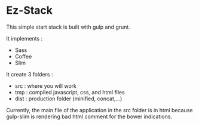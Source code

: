 Ez-Stack
====================

This simple start stack is built with gulp and grunt.

It implements :

* Sass 
* Coffee
* Slim

It create 3 folders :

* src : where you will work
* tmp : compiled javascript, css, and html files
* dist : production folder (minified, concat,...)

Currently, the main file of the application in the src folder is in html because gulp-slim is rendering bad html comment for the bower indications.




